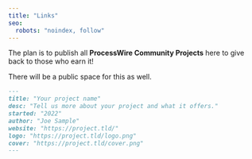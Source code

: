 ```yaml
---
title: "Links"
seo:
  robots: "noindex, follow"
---
```


The plan is to publish all **ProcessWire Community Projects** here to give back to those who earn it!

There will be a public space for this as well.

```md
---
title: "Your project name"
desc: "Tell us more about your project and what it offers."
started: "2022"
author: "Joe Sample"
website: "https://project.tld/"
logo: "https://project.tld/logo.png"
cover: "https://project.tld/cover.png"
---
```
